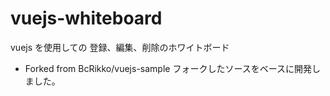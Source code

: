 # vuejs-whiteboard
vuejs を使用しての 登録、編集、削除のホワイトボード


- Forked from BcRikko/vuejs-sample
フォークしたソースをベースに開発しました。
